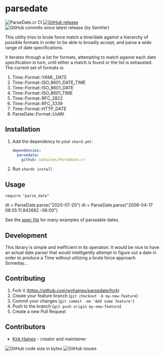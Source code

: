 # parsedate

![ParseDate.cr CI](https://img.shields.io/github/workflow/status/wyhaines/ParseDate.cr/ParseDate%20CI?style=for-the-badge&logo=GitHub)
[![GitHub release](https://img.shields.io/github/release/wyhaines/ParseDate.cr.svg?style=for-the-badge)](https://github.com/wyhaines/ParseDate.cr/releases)
![GitHub commits since latest release (by SemVer)](https://img.shields.io/github/commits-since/wyhaines/ParseDate.cr/latest?style=for-the-badge)

This utility tries to brute force match a time/date against a hierarchy of possible formats in order to be able to broadly accept, and parse a wide range of date specifications.

It iterates through a list for formats, attempting to match against each date specification in turn, until either a match is found or the list is exhausted. The current set of formats is:
  
1) Time::Format::YAML_DATE
2) Time::Format::ISO_8601_DATE_TIME
3) Time::Format::ISO_8601_DATE
4) Time::Format::ISO_8601_TIME
5) Time::Format::RFC_2822
6) Time::Format::RFC_3339
7) Time::Format::HTTP_DATE
8) ParseDate::Format::UsMil

## Installation

1. Add the dependency to your `shard.yml`:

   ```yaml
   dependencies:
     parsedate:
       github: wyhaines/ParseDate.cr
   ```

2. Run `shards install`

## Usage

```crystal
require "parse_date"
```

dt = ParseDate.parse("2020-07-20")
dt = ParseDate.parse("2008-04-17 08:55:11.842682 -06:00")

See the [spec file](spec/parse_date_spec.cr) for many examples of parseable dates.

## Development

This library is simple and inefficient in its operation. It would be nice to have an actual date parser that would intelligently attempt to figure out a date in order to produce a Time without
utilizing a brute force approach. Someday...

## Contributing

1. Fork it (<https://github.com/wyhaines/parsedate/fork>)
2. Create your feature branch (`git checkout -b my-new-feature`)
3. Commit your changes (`git commit -am 'Add some feature'`)
4. Push to the branch (`git push origin my-new-feature`)
5. Create a new Pull Request

## Contributors

- [Kirk Haines](https://github.com/wyhaines) - creator and maintainer

![GitHub code size in bytes](https://img.shields.io/github/languages/code-size/wyhaines/ParseDate.cr?style=for-the-badge)
![GitHub issues](https://img.shields.io/github/issues/wyhaines/ParseDate.cr?style=for-the-badge)